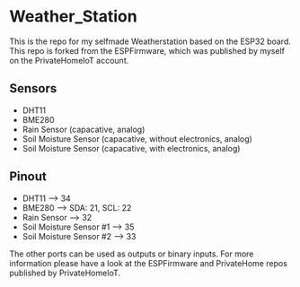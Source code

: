# Weather_Station
This is the repo for my selfmade Weatherstation based on the ESP32 board. This repo is forked from the ESPFirmware, which was published by myself on the PrivateHomeIoT account.

## Sensors
- DHT11
- BME280
- Rain Sensor (capacative, analog)
- Soil Moisture Sensor (capacative, without electronics, analog)
- Soil Moisture Sensor (capacative, with electronics, analog)

## Pinout
- DHT11 --> 34
- BME280 --> SDA: 21, SCL: 22
- Rain Sensor --> 32
- Soil Moisture Sensor #1 --> 35
- Soil Moisture Sensor #2 --> 33

The other ports can be used as outputs or binary inputs. For more information please have a look at the ESPFirmware and PrivateHome repos published by PrivateHomeIoT.

